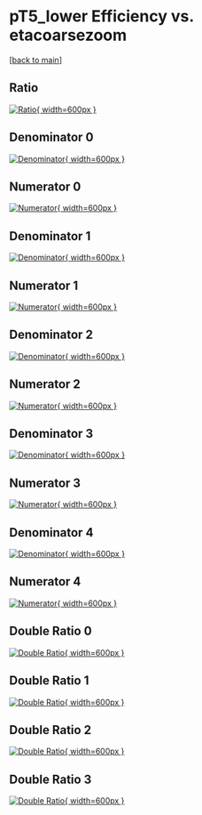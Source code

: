 # pT5_lower Efficiency vs. etacoarsezoom

[[back to main](./)]



## Ratio

[![Ratio](../mtv/var/pT5_lower_base_0_-1_eff_etacoarsezoom.png){ width=600px }](../mtv/var/pT5_lower_base_0_-1_eff_etacoarsezoom.pdf)

## Denominator 0

[![Denominator](../mtv/den/pT5_lower_base_0_-1_eff_etacoarsezoom_den0.png){ width=600px }](../mtv/den/pT5_lower_base_0_-1_eff_etacoarsezoom_den0.pdf)

## Numerator 0

[![Numerator](../mtv/num/pT5_lower_base_0_-1_eff_etacoarsezoom_num0.png){ width=600px }](../mtv/num/pT5_lower_base_0_-1_eff_etacoarsezoom_num0.pdf)

## Denominator 1

[![Denominator](../mtv/den/pT5_lower_base_0_-1_eff_etacoarsezoom_den1.png){ width=600px }](../mtv/den/pT5_lower_base_0_-1_eff_etacoarsezoom_den1.pdf)

## Numerator 1

[![Numerator](../mtv/num/pT5_lower_base_0_-1_eff_etacoarsezoom_num1.png){ width=600px }](../mtv/num/pT5_lower_base_0_-1_eff_etacoarsezoom_num1.pdf)

## Denominator 2

[![Denominator](../mtv/den/pT5_lower_base_0_-1_eff_etacoarsezoom_den2.png){ width=600px }](../mtv/den/pT5_lower_base_0_-1_eff_etacoarsezoom_den2.pdf)

## Numerator 2

[![Numerator](../mtv/num/pT5_lower_base_0_-1_eff_etacoarsezoom_num2.png){ width=600px }](../mtv/num/pT5_lower_base_0_-1_eff_etacoarsezoom_num2.pdf)

## Denominator 3

[![Denominator](../mtv/den/pT5_lower_base_0_-1_eff_etacoarsezoom_den3.png){ width=600px }](../mtv/den/pT5_lower_base_0_-1_eff_etacoarsezoom_den3.pdf)

## Numerator 3

[![Numerator](../mtv/num/pT5_lower_base_0_-1_eff_etacoarsezoom_num3.png){ width=600px }](../mtv/num/pT5_lower_base_0_-1_eff_etacoarsezoom_num3.pdf)

## Denominator 4

[![Denominator](../mtv/den/pT5_lower_base_0_-1_eff_etacoarsezoom_den4.png){ width=600px }](../mtv/den/pT5_lower_base_0_-1_eff_etacoarsezoom_den4.pdf)

## Numerator 4

[![Numerator](../mtv/num/pT5_lower_base_0_-1_eff_etacoarsezoom_num4.png){ width=600px }](../mtv/num/pT5_lower_base_0_-1_eff_etacoarsezoom_num4.pdf)

## Double Ratio 0

[![Double Ratio](../mtv/ratio/pT5_lower_base_0_-1_eff_etacoarsezoom_ratio0.png){ width=600px }](../mtv/ratio/pT5_lower_base_0_-1_eff_etacoarsezoom_ratio0.pdf)

## Double Ratio 1

[![Double Ratio](../mtv/ratio/pT5_lower_base_0_-1_eff_etacoarsezoom_ratio1.png){ width=600px }](../mtv/ratio/pT5_lower_base_0_-1_eff_etacoarsezoom_ratio1.pdf)

## Double Ratio 2

[![Double Ratio](../mtv/ratio/pT5_lower_base_0_-1_eff_etacoarsezoom_ratio2.png){ width=600px }](../mtv/ratio/pT5_lower_base_0_-1_eff_etacoarsezoom_ratio2.pdf)

## Double Ratio 3

[![Double Ratio](../mtv/ratio/pT5_lower_base_0_-1_eff_etacoarsezoom_ratio3.png){ width=600px }](../mtv/ratio/pT5_lower_base_0_-1_eff_etacoarsezoom_ratio3.pdf)

